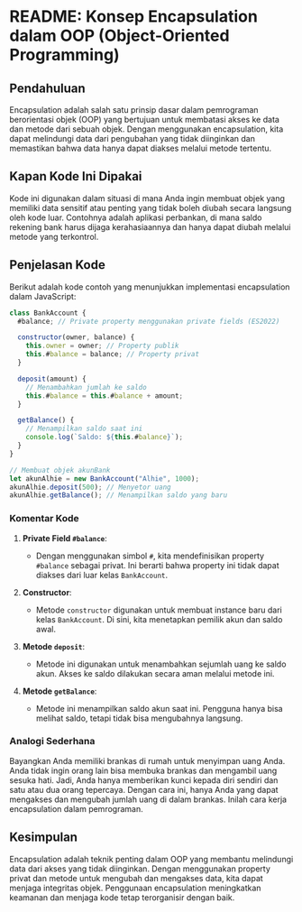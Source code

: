 # README: Konsep Encapsulation dalam OOP (Object-Oriented Programming)

## Pendahuluan

Encapsulation adalah salah satu prinsip dasar dalam pemrograman berorientasi objek (OOP) yang bertujuan untuk membatasi akses ke data dan metode dari sebuah objek. Dengan menggunakan encapsulation, kita dapat melindungi data dari pengubahan yang tidak diinginkan dan memastikan bahwa data hanya dapat diakses melalui metode tertentu.

## Kapan Kode Ini Dipakai

Kode ini digunakan dalam situasi di mana Anda ingin membuat objek yang memiliki data sensitif atau penting yang tidak boleh diubah secara langsung oleh kode luar. Contohnya adalah aplikasi perbankan, di mana saldo rekening bank harus dijaga kerahasiaannya dan hanya dapat diubah melalui metode yang terkontrol.

## Penjelasan Kode

Berikut adalah kode contoh yang menunjukkan implementasi encapsulation dalam JavaScript:

```javascript
class BankAccount {
  #balance; // Private property menggunakan private fields (ES2022)

  constructor(owner, balance) {
    this.owner = owner; // Property publik
    this.#balance = balance; // Property privat
  }

  deposit(amount) {
    // Menambahkan jumlah ke saldo
    this.#balance = this.#balance + amount;
  }

  getBalance() {
    // Menampilkan saldo saat ini
    console.log(`Saldo: ${this.#balance}`);
  }
}

// Membuat objek akunBank
let akunAlhie = new BankAccount("Alhie", 1000);
akunAlhie.deposit(500); // Menyetor uang
akunAlhie.getBalance(); // Menampilkan saldo yang baru
```

### Komentar Kode

1. **Private Field `#balance`**:

   - Dengan menggunakan simbol `#`, kita mendefinisikan property `#balance` sebagai privat. Ini berarti bahwa property ini tidak dapat diakses dari luar kelas `BankAccount`.

2. **Constructor**:

   - Metode `constructor` digunakan untuk membuat instance baru dari kelas `BankAccount`. Di sini, kita menetapkan pemilik akun dan saldo awal.

3. **Metode `deposit`**:

   - Metode ini digunakan untuk menambahkan sejumlah uang ke saldo akun. Akses ke saldo dilakukan secara aman melalui metode ini.

4. **Metode `getBalance`**:
   - Metode ini menampilkan saldo akun saat ini. Pengguna hanya bisa melihat saldo, tetapi tidak bisa mengubahnya langsung.

### Analogi Sederhana

Bayangkan Anda memiliki brankas di rumah untuk menyimpan uang Anda. Anda tidak ingin orang lain bisa membuka brankas dan mengambil uang sesuka hati. Jadi, Anda hanya memberikan kunci kepada diri sendiri dan satu atau dua orang tepercaya. Dengan cara ini, hanya Anda yang dapat mengakses dan mengubah jumlah uang di dalam brankas. Inilah cara kerja encapsulation dalam pemrograman.

## Kesimpulan

Encapsulation adalah teknik penting dalam OOP yang membantu melindungi data dari akses yang tidak diinginkan. Dengan menggunakan property privat dan metode untuk mengubah dan mengakses data, kita dapat menjaga integritas objek. Penggunaan encapsulation meningkatkan keamanan dan menjaga kode tetap terorganisir dengan baik.
